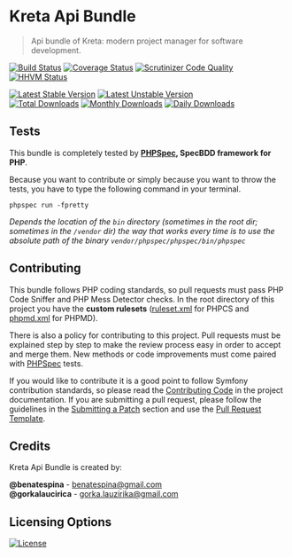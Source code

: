 # Kreta Api Bundle
> Api bundle of Kreta: modern project manager for software development.

[![Build Status](https://travis-ci.org/kreta-io/ApiBundle.svg?branch=master)](https://travis-ci.org/kreta-io/ApiBundle)
[![Coverage Status](https://img.shields.io/coveralls/kreta-io/ApiBundle.svg)](https://coveralls.io/r/kreta-io/ApiBundle)
[![Scrutinizer Code Quality](https://scrutinizer-ci.com/g/kreta-io/ApiBundle/badges/quality-score.png?b=master)](https://scrutinizer-ci.com/g/kreta-io/ApiBundle/?branch=master)
[![HHVM Status](http://hhvm.h4cc.de/badge/kreta/api-bundle.svg)](http://hhvm.h4cc.de/package/kreta/api-bundle)

[![Latest Stable Version](https://poser.pugx.org/kreta/api-bundle/v/stable.svg)](https://packagist.org/packages/kreta/api-bundle)
[![Latest Unstable Version](https://poser.pugx.org/kreta/api-bundle/v/unstable.svg)](https://packagist.org/packages/kreta/api-bundle)
&nbsp;&nbsp;&nbsp;&nbsp;&nbsp;&nbsp;&nbsp;&nbsp;&nbsp;&nbsp;
[![Total Downloads](https://poser.pugx.org/kreta/api-bundle/downloads.svg)](https://packagist.org/packages/kreta/api-bundle)
[![Monthly Downloads](https://poser.pugx.org/kreta/api-bundle/d/monthly.png)](https://packagist.org/packages/kreta/api-bundle)
[![Daily Downloads](https://poser.pugx.org/kreta/api-bundle/d/daily.png)](https://packagist.org/packages/kreta/api-bundle)

Tests
-----

This bundle is completely tested by **[PHPSpec][1], SpecBDD framework for PHP**.

Because you want to contribute or simply because you want to throw the tests, you have to type the following command
in your terminal.

    phpspec run -fpretty

*Depends the location of the `bin` directory (sometimes in the root dir; sometimes in the `/vendor` dir) the way that
works every time is to use the absolute path of the binary `vendor/phpspec/phpspec/bin/phpspec`*


Contributing
------------

This bundle follows PHP coding standards, so pull requests must pass PHP Code Sniffer and PHP Mess Detector
checks. In the root directory of this project you have the **custom rulesets** ([ruleset.xml]() for PHPCS and
[phpmd.xml]() for PHPMD).

There is also a policy for contributing to this project. Pull requests must
be explained step by step to make the review process easy in order to
accept and merge them. New methods or code improvements must come paired with [PHPSpec][1] tests.

If you would like to contribute it is a good point to follow Symfony contribution standards,
so please read the [Contributing Code][2] in the project
documentation. If you are submitting a pull request, please follow the guidelines
in the [Submitting a Patch][3] section and use the [Pull Request Template][4].

[1]: http://www.phpspec.net/
[2]: http://symfony.com/doc/current/contributing/code/index.html
[3]: http://symfony.com/doc/current/contributing/code/patches.html#check-list
[4]: http://symfony.com/doc/current/contributing/code/patches.html#make-a-pull-request

Credits
-------
Kreta Api Bundle is created by:
>
**@benatespina** - [benatespina@gmail.com](mailto:benatespina@gmail.com)<br/>
**@gorkalaucirica** - [gorka.lauzirika@gmail.com](mailto:gorka.lauzirika@gmail.com)

Licensing Options
-----------------
[![License](https://poser.pugx.org/kreta/api-bundle/license.svg)](https://github.com/kreta-io/kreta/blob/master/LICENSE.md)
